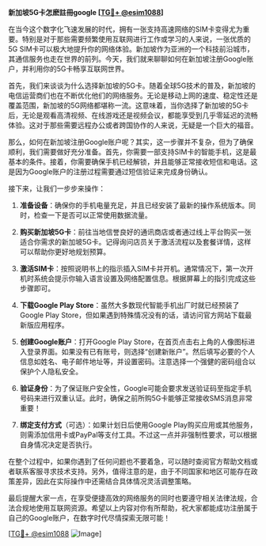 **新加坡5G卡怎麽註冊google [[TG💪+ @esim1088](https://t.me/s/esim1088)]**

在当今这个数字化飞速发展的时代，拥有一张支持高速网络的SIM卡变得尤为重要。特别是对于那些需要频繁使用互联网进行工作或学习的人来说，一张优质的5G SIM卡可以极大地提升你的网络体验。新加坡作为亚洲的一个科技前沿城市，其通信服务也走在世界的前列。今天，我们就来聊聊如何在新加坡注册Google账户，并利用你的5G卡畅享互联网世界。

首先，我们来谈谈为什么选择新加坡的5G卡。随着全球5G技术的普及，新加坡的电信运营商们也在不断优化他们的网络服务。无论是移动上网的速度、稳定性还是覆盖范围，新加坡的5G网络都堪称一流。这意味着，当你选择了新加坡的5G卡后，无论是观看高清视频、在线游戏还是视频会议，都能享受到几乎零延迟的流畅体验。这对于那些需要远程办公或者跨国协作的人来说，无疑是一个巨大的福音。

那么，如何在新加坡注册Google账户呢？其实，这一步骤并不复杂，但为了确保顺利，我们需要做好充分准备。首先，你需要一部支持SIM卡的智能手机，这是最基本的条件。接着，你需要确保手机已经解锁，并且能够正常接收短信和电话。这是因为Google账户的注册过程需要通过短信验证来完成身份确认。

接下来，让我们一步步来操作：

1. **准备设备**：确保你的手机电量充足，并且已经安装了最新的操作系统版本。同时，检查一下是否可以正常使用数据流量。

2. **购买新加坡5G卡**：前往当地信誉良好的通讯商店或者通过线上平台购买一张适合你需求的新加坡5G卡。记得询问店员关于激活流程以及套餐详情，这样可以帮助你更好地规划预算。

3. **激活SIM卡**：按照说明书上的指示插入SIM卡并开机。通常情况下，第一次开机时系统会提示你输入语言设置及网络配置信息。根据屏幕上的指引完成这些步骤即可。

4. **下载Google Play Store**：虽然大多数现代智能手机出厂时就已经预装了Google Play Store，但如果遇到特殊情况没有的话，请访问官方网站下载最新版应用程序。

5. **创建Google账户**：打开Google Play Store，在首页点击右上角的人像图标进入登录界面。如果没有已有账号，则选择“创建新账户”。然后填写必要的个人信息如姓名、电子邮件地址等，并设置密码。注意选择一个强健的密码组合以保护个人隐私安全。

6. **验证身份**：为了保证账户安全性，Google可能会要求发送验证码至指定手机号码来进行双重认证。此时，确保之前所购5G卡能够正常接收SMS消息非常重要！

7. **绑定支付方式**（可选）：如果计划日后使用Google Play购买应用或其他服务，则需添加信用卡或PayPal等支付工具。不过这一点并非强制性要求，可以根据自身情况决定是否执行。

在整个过程中，如果你遇到了任何问题也不要着急，可以随时查阅官方帮助文档或者联系客服寻求技术支持。另外，值得注意的是，由于不同国家和地区可能存在政策差异，因此在实际操作中还需结合具体情况灵活调整策略。

最后提醒大家一点，在享受便捷高效的网络服务的同时也要遵守相关法律法规，合法合规地使用互联网资源。希望以上内容对你有所帮助，祝大家都能成功注册属于自己的Google账户，在数字时代尽情探索无限可能！

[[TG💪+ @esim1088](https://t.me/s/esim1088) ![Image](https://i.postimg.cc/4NQfJmqS/Snipaste-2025-05-13-00-14-12.png)]